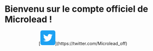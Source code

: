 # Bienvenu sur le compte officiel de Microlead !

<div style="text-align:center;">
[<img src="https://github.com/Microleadoff/Microleadoff/blob/main/assets/twitter.png">](https://twitter.com/Microlead_off)
</div>
